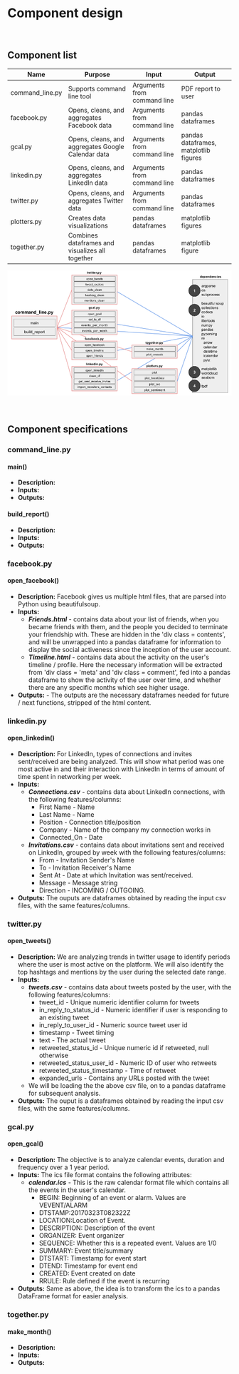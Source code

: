 # Component design

<br>

## Component list


| Name | Purpose | Input | Output | 
| --- | --- | --- | --- |
| command_line.py | Supports command line tool | Arguments from command line | PDF report to user |
| facebook.py | Opens, cleans, and aggregates Facebook data | Arguments from command line | pandas dataframes |
| gcal.py | Opens, cleans, and aggregates Google Calendar data | Arguments from command line | pandas dataframes, matplotlib figures |
| linkedin.py | Opens, cleans, and aggregates LinkedIn data | Arguments from command line | pandas dataframes |
| twitter.py | Opens, cleans, and aggregates Twitter data | Arguments from command line | pandas dataframes |
| plotters.py | Creates data visualizations | pandas dataframes | matplotlib figures |
| together.py | Combines dataframes and visualizes all together | pandas dataframes | matplotlib figure |

![](components.png)


<br>

## Component specifications

### command_line.py

#### main()

- **Description:**
- **Inputs:**
- **Outputs:**

#### build_report()

- **Description:**
- **Inputs:**
- **Outputs:**

### facebook.py

#### open_facebook()

- **Description:** Facebook gives us multiple html files, that are parsed into Python using beautifulsoup.
- **Inputs:**
  - ***Friends.html*** - contains data about your list of friends, when you became friends with them, and the people you decided to terminate your friendship with. These are hidden in the 'div class = contents', and will be unwrapped into a pandas dataframe for information to display the social activeness since the inception of the user account.
  - ***Timeline.html*** - contains data about the activity on the user's timeline / profile. Here the necessary information will be extracted from 'div class = 'meta' and 'div class = comment', fed into a pandas dataframe to show the activity of the user over time, and whether there are any specific months which see higher usage.
- **Outputs:** - The outputs are the necessary dataframes needed for future / next functions, stripped of the html content.

### linkedin.py

#### open_linkedin()

- **Description:** For LinkedIn, types of connections and invites sent/received are being analyzed. This will show what period was one most active in and their interaction with LinkedIn in terms of amount of time spent in networking per week.
- **Inputs:**
  - ***Connections.csv*** - contains data about LinkedIn connections, with the following features/columns:
    - First Name - Name
    - Last Name - Name
    - Position - Connection title/position
    - Company - Name of the company my connection works in
    - Connected_On - Date
  - ***Invitations.csv*** - contains data about invitations sent and received on LinkedIn, grouped by week with the following features/columns:
    - From - Invitation Sender's Name
    - To - Invitation Receiver's Name
    - Sent At - Date at which Invitation was sent/received.
    - Message - Message string
    - Direction - INCOMING / OUTGOING.
- **Outputs:** The ouputs are dataframes obtained by reading the input csv files, with the same features/columns.  

### twitter.py

#### open_tweets()

- **Description:** We are analyzing trends in twitter usage to identify periods where the user is most active on the platform. We will also identify the top hashtags and mentions by the user during the selected date range.
- **Inputs:**
  - ***tweets.csv*** - contains data about tweets posted by the user, with the following features/columns:
    - tweet_id - Unique numeric identifier column for tweets
    - in_reply_to_status_id - Numeric identifier if user is responding to an existing tweet
    - in_reply_to_user_id - Numeric source tweet user id
    - timestamp - Tweet timing
    - text - The actual tweet
    - retweeted_status_id - Unique numeric id if retweeted, null otherwise
    - retweeted_status_user_id - Numeric ID of user who retweets
    - retweeted_status_timestamp - Time of retweet
    - expanded_urls - Contains any URLs posted with the tweet
  - We will be loading the the above csv file, on to a pandas dataframe for subsequent analysis.
- **Outputs:** The ouput is a dataframes obtained by reading the input csv files, with the same features/columns.

### gcal.py

#### open_gcal()

- **Description:** The objective is to analyze calendar events, duration and frequency over a 1 year period.
- **Inputs:** The ics file format contains the following attributes:
   - ***calendar.ics*** - This is the raw calendar format file which contains all the events in the user's calendar.
        - BEGIN: Beginning of an event or alarm. Values are VEVENT/ALARM
        - DTSTAMP:20170323T082322Z
        - LOCATION:Location of Event.
        - DESCRIPTION: Description of the event
        - ORGANIZER: Event organizer
        - SEQUENCE: Whether this is a repeated event. Values are 1/0
        - SUMMARY: Event title/summary
        - DTSTART: Timestamp for event start
        - DTEND: Timestamp for event end
        - CREATED: Event created on date
        - RRULE: Rule defined if the event is recurring
- **Outputs:** Same as above, the idea is to transform the ics to a pandas DataFrame format for easier analysis.

### together.py

#### make_month()

- **Description:**
- **Inputs:**
- **Outputs:**
